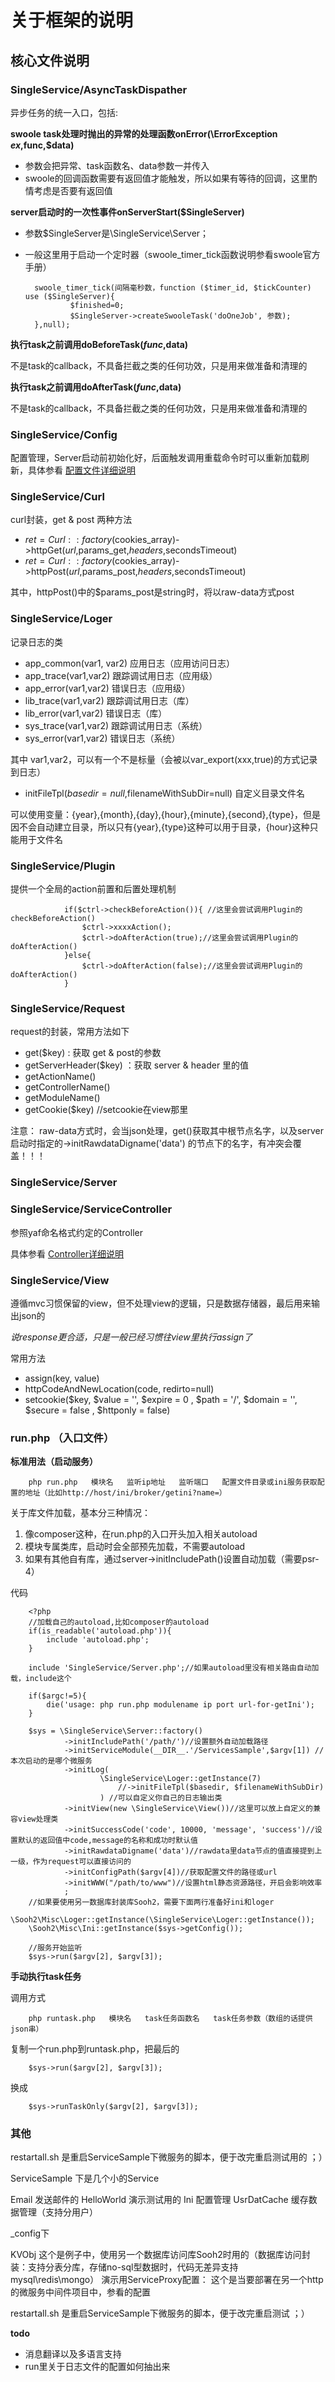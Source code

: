 # 关于框架的说明

## 核心文件说明

### SingleService/AsyncTaskDispather
	
异步任务的统一入口，包括:

**swoole task处理时抛出的异常的处理函数onError(\ErrorException $ex,$func,$data)**


- 参数会把异常、task函数名、data参数一并传入
- swoole的回调函数需要有返回值才能触发，所以如果有等待的回调，这里酌情考虑是否要有返回值

**server启动时的一次性事件onServerStart($SingleServer)**

- 参数$SingleServer是\SingleService\Server；
- 一般这里用于启动一个定时器（swoole_timer_tick函数说明参看swoole官方手册）

		swoole_timer_tick(间隔毫秒数，function ($timer_id, $tickCounter) use ($SingleServer){
                $finished=0;
                $SingleServer->createSwooleTask('doOneJob', 参数);
        },null);

**执行task之前调用doBeforeTask($func,$data)**

不是task的callback，不具备拦截之类的任何功效，只是用来做准备和清理的

**执行task之前调用doAfterTask($func,$data)**

不是task的callback，不具备拦截之类的任何功效，只是用来做准备和清理的

### SingleService/Config

配置管理，Server启动前初始化好，后面触发调用重载命令时可以重新加载刷新，具体参看 [配置文件详细说明](docs/Config.md)

### SingleService/Curl

curl封装，get & post 两种方法

* $ret = Curl::factory($cookies_array)->httpGet($url,$params_get,$headers,$secondsTimeout)
* $ret = Curl::factory($cookies_array)->httpPost($url,$params_post,$headers,$secondsTimeout)

其中，httpPost()中的$params_post是string时，将以raw-data方式post

### SingleService/Loger

记录日志的类

- app_common(var1, var2) 应用日志（应用访问日志）
- app_trace(var1,var2) 跟踪调试用日志（应用级）
- app_error(var1,var2) 错误日志（应用级）
- lib_trace(var1,var2) 跟踪调试用日志（库）
- lib_error(var1,var2) 错误日志（库）
- sys_trace(var1,var2) 跟踪调试用日志（系统）
- sys_error(var1,var2) 错误日志（系统）

其中 var1,var2，可以有一个不是标量（会被以var_export(xxx,true)的方式记录到日志）

- initFileTpl($basedir=null,$filenameWithSubDir=null) 自定义目录文件名

可以使用变量：{year},{month},{day},{hour},{minute},{second},{type}，但是因不会自动建立目录，所以只有{year},{type}这种可以用于目录，{hour}这种只能用于文件名

### SingleService/Plugin

提供一个全局的action前置和后置处理机制


                if($ctrl->checkBeforeAction()){ //这里会尝试调用Plugin的checkBeforeAction()
                    $ctrl->xxxxAction();
                    $ctrl->doAfterAction(true);//这里会尝试调用Plugin的doAfterAction()
                }else{
                    $ctrl->doAfterAction(false);//这里会尝试调用Plugin的doAfterAction()
                }

### SingleService/Request

request的封装，常用方法如下

- get($key) : 获取 get & post的参数
- getServerHeader($key) ：获取 server & header 里的值
- getActionName()
- getControllerName()
- getModuleName()
- getCookie($key) //setcookie在view那里

注意： raw-data方式时，会当json处理，get()获取其中根节点名字，以及server启动时指定的->initRawdataDigname('data') 的节点下的名字，有冲突会覆盖！！！

### SingleService/Server

### SingleService/ServiceController

参照yaf命名格式约定的Controller

具体参看 [Controller详细说明](docs/Controller.md)

### SingleService/View

遵循mvc习惯保留的view，但不处理view的逻辑，只是数据存储器，最后用来输出json的

*说response更合适，只是一般已经习惯往view里执行assign了*

常用方法

- assign(key, value)
- httpCodeAndNewLocation(code, redirto=null)
- setcookie($key, $value = '', $expire = 0 , $path = '/', $domain  = '', $secure = false , $httponly = false)

### run.php （入口文件）

**标准用法（启动服务）**

        php run.php   模块名   监听ip地址   监听端口   配置文件目录或ini服务获取配置的地址（比如http://host/ini/broker/getini?name=）


关于库文件加载，基本分三种情况：

1. 像composer这种，在run.php的入口开头加入相关autoload
2. 模块专属类库，启动时会全部预先加载，不需要autoload
3. 如果有其他自有库，通过server->initIncludePath()设置自动加载（需要psr-4）

代码

        <?php
        //加载自己的autoload,比如composer的autoload
        if(is_readable('autoload.php')){
            include 'autoload.php';
        }

        include 'SingleService/Server.php';//如果autoload里没有相关路由自动加载，include这个

        if($argc!=5){
            die('usage: php run.php modulename ip port url-for-getIni');
        }

        $sys = \SingleService\Server::factory()
				->initIncludePath('/path/')//设置额外自动加载路径
                ->initServiceModule(__DIR__.'/ServicesSample',$argv[1]) //本次启动的是哪个微服务
                ->initLog(
                        \SingleService\Loger::getInstance(7)
                            //->initFileTpl($basedir, $filenameWithSubDir)
                        ) //可以自定义你自己的日志输出类
                ->initView(new \SingleService\View())//这里可以放上自定义的兼容view处理类
                ->initSuccessCode('code', 10000, 'message', 'success')//设置默认的返回值中code,message的名称和成功时默认值
                ->initRawdataDigname('data')//rawdata里data节点的值直接提到上一级，作为request可以直接访问的
                ->initConfigPath($argv[4])//获取配置文件的路径或url
                ->initWWW("/path/to/www")//设置html静态资源路径，开启会影响效率
                ;
        //如果要使用另一数据库封装库Sooh2，需要下面两行准备好ini和loger
        \Sooh2\Misc\Loger::getInstance(\SingleService\Loger::getInstance());
        \Sooh2\Misc\Ini::getInstance($sys->getConfig());

        //服务开始监听
        $sys->run($argv[2], $argv[3]);

**手动执行task任务**

调用方式

        php runtask.php   模块名   task任务函数名   task任务参数（数组的话提供json串）

复制一个run.php到runtask.php，把最后的

        $sys->run($argv[2], $argv[3]);

换成
    
        $sys->runTaskOnly($argv[2], $argv[3]);



### 其他

restartall.sh 是重启ServiceSample下微服务的脚本，便于改完重启测试用的 ；）


ServiceSample 下是几个小的Service

Email 发送邮件的
HelloWorld 演示测试用的
Ini 配置管理
UsrDatCache 缓存数据管理（支持分用户）

_config下

KVObj 这个是例子中，使用另一个数据库访问库Sooh2时用的（数据库访问封装：支持分表分库，存储no-sql型数据时，代码无差异支持mysql\redis\mongo）
演示用ServiceProxy配置： 这个是当要部署在另一个http的微服务中间件项目中，参看的配置

restartall.sh 是重启ServiceSample下微服务的脚本，便于改完重启测试 ；）

**todo**

* 消息翻译以及多语言支持
* run里关于日志文件的配置如何抽出来
